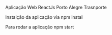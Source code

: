 Aplicação Web ReactJs Porto Alegre Trasnporte

Instalção da aplicação via npm instal

Para rodar a aplicação npm start
